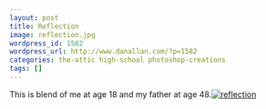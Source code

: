 ```yaml
---
layout: post
title: Reflection
image: reflection.jpg
wordpress_id: 1582
wordpress_url: http://www.danallan.com/?p=1582
categories: the-attic high-school photoshop-creations
tags: []
---
```

This is blend of me at age 18 and my father at age 48.[![](http://www.danallan.com/wp-content/uploads/2011/11/reflection.jpg "reflection")](http://www.danallan.com/wp-content/uploads/2011/11/reflection.jpg)
